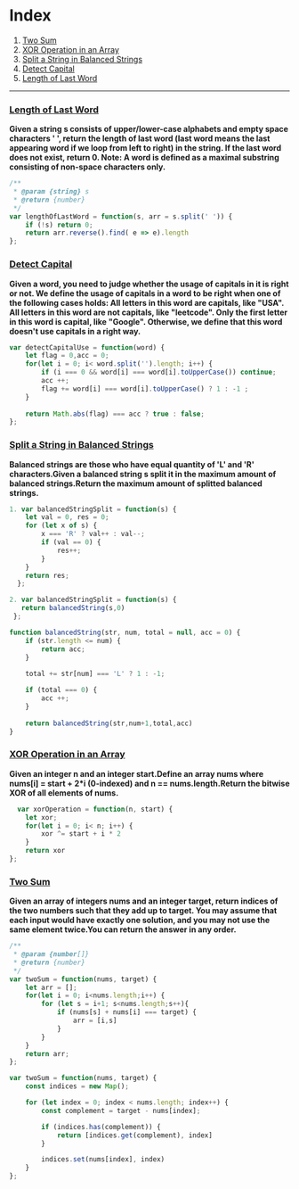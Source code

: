 # Index
  1. [Two Sum](#two-sum)
  2. [XOR Operation in an Array](#xor-operation-in-an-array)
  3. [Split a String in Balanced Strings](#split-a-string-in-balanced-strings)
  4. [Detect Capital](#detect-capital)
  5. [Length of Last Word](#length-of-last-word)

  ------------------------------------------------------------

### [Length of Last Word](https://leetcode.com/problems/length-of-last-word/)<a name="length-of-last-word"></a>
<strong>Given a string s consists of upper/lower-case alphabets and empty space characters ' ', return the length of last word (last word means the last appearing word if we loop from left to right) in the string.
If the last word does not exist, return 0.
Note: A word is defined as a maximal substring consisting of non-space characters only.</strong>

```javaScript
/**
 * @param {string} s
 * @return {number}
 */
var lengthOfLastWord = function(s, arr = s.split(' ')) {
    if (!s) return 0;
    return arr.reverse().find( e => e).length
};
```

### [Detect Capital](https://leetcode.com/problems/detect-capital/)<a name = "#detect-capital"></a>
<strong>Given a word, you need to judge whether the usage of capitals in it is right or not.
We define the usage of capitals in a word to be right when one of the following cases holds:
All letters in this word are capitals, like "USA".
All letters in this word are not capitals, like "leetcode".
Only the first letter in this word is capital, like "Google".
Otherwise, we define that this word doesn't use capitals in a right way.</strong>

```javascript
var detectCapitalUse = function(word) {
    let flag = 0,acc = 0;
    for(let i = 0; i< word.split('').length; i++) {
        if (i === 0 && word[i] === word[i].toUpperCase()) continue;
	    acc ++;
        flag += word[i] === word[i].toUpperCase() ? 1 : -1 ;
    }
    
    return Math.abs(flag) === acc ? true : false;
};

```

### [Split a String in Balanced Strings](https://leetcode.com/problems/split-a-string-in-balanced-strings/)<a nam="#split-a-string-in-balanced-strings"></a>
<strong>Balanced strings are those who have equal quantity of 'L' and 'R' characters.Given a balanced string s split it in the maximum amount of balanced strings.Return the maximum amount of splitted balanced strings.</strong>

```javascript
1. var balancedStringSplit = function(s) {
    let val = 0, res = 0;
    for (let x of s) {
        x === 'R' ? val++ : val--;
        if (val == 0) {
            res++;
        }
    }
    return res;
  };

2. var balancedStringSplit = function(s) {
   return balancedString(s,0)
 };

function balancedString(str, num, total = null, acc = 0) {
    if (str.length <= num) {
        return acc;
    }
    
    total += str[num] === 'L' ? 1 : -1;

    if (total === 0) {
        acc ++;
    }
    
    return balancedString(str,num+1,total,acc)
}
```

### [XOR Operation in an Array](https://leetcode.com/problems/xor-operation-in-an-array/)<a name="xor-operation-in-an-array"></a>
<strong>Given an integer n and an integer start.Define an array nums where nums[i] = start + 2*i (0-indexed) and n == nums.length.Return the bitwise XOR of all elements of nums.</strong>
  
```javascript
  var xorOperation = function(n, start) {
    let xor;
    for(let i = 0; i< n; i++) {
        xor ^= start + i * 2
    }
    return xor
};
```

### [Two Sum](https://leetcode.com/problems/two-sum/)<a name="two-sum"></a>

<strong>Given an array of integers nums and an integer target, return indices of the two numbers such that they add up to target.
You may assume that each input would have exactly one solution, and you may not use the same element twice.You can return the answer in any order.</strong>

```javascript
/**
 * @param {number[]} 
 * @return {number}
 */
var twoSum = function(nums, target) {
    let arr = [];
    for(let i = 0; i<nums.length;i++) {
        for (let s = i+1; s<nums.length;s++){
            if (nums[s] + nums[i] === target) {
				arr = [i,s]
            }
        }
    }
    return arr;
};

var twoSum = function(nums, target) {
    const indices = new Map();

    for (let index = 0; index < nums.length; index++) {
        const complement = target - nums[index];

        if (indices.has(complement)) {
            return [indices.get(complement), index]
        }

        indices.set(nums[index], index)
    }
};
```
